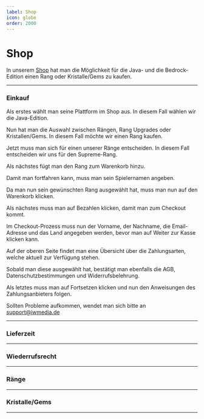 ```yaml
---
label: Shop
icon: globe
order: 2000
---
```

# Shop

In unserem [Shop](https://shop.opsucht.net/) hat man die Möglichkeit für die Java- und die Bedrock-Edition einen Rang oder Kristalle/Gems zu kaufen.

---

### Einkauf

Als erstes wählt man seine Plattform im Shop aus. In diesem Fall wählen wir die Java-Edition.

Nun hat man die Auswahl zwischen Rängen, Rang Upgrades oder Kristallen/Gems. In diesem Fall möchte wir einen Rang kaufen.

Jetzt muss man sich für einen unserer Ränge entscheiden. In diesem Fall entscheiden wir uns für den Supreme-Rang.

Als nächstes fügt man den Rang zum Warenkorb hinzu.

Damit man fortfahren kann, muss man sein Spielernamen angeben.

Da man nun sein gewünschten Rang ausgewählt hat, muss man nun auf den Warenkorb klicken.

Als nächstes muss man auf Bezahlen klicken, damit man zum Checkout kommt.

Im Checkout-Prozess muss nun der Vorname, der Nachname, die Email-Adresse und das Land angegeben werden, bevor man auf Weiter zur Kasse klicken kann.

Auf der oberen Seite findet man eine Übersicht über die Zahlungsarten, welche aktuell zur Verfügung stehen.

Sobald man diese ausgewählt hat, bestätigt man ebenfalls die AGB, Datenschutzbestimmungen und Widerrufsbelehrung.

Als letztes muss man auf Fortsetzen klicken und nun den Anweisungen des Zahlungsanbieters folgen.

Sollten Probleme aufkommen, wendet man sich bitte an support@iwmedia.de

---

### Lieferzeit

---

### Wiederrufsrecht

---

### Ränge 

---

### Kristalle/Gems

---





